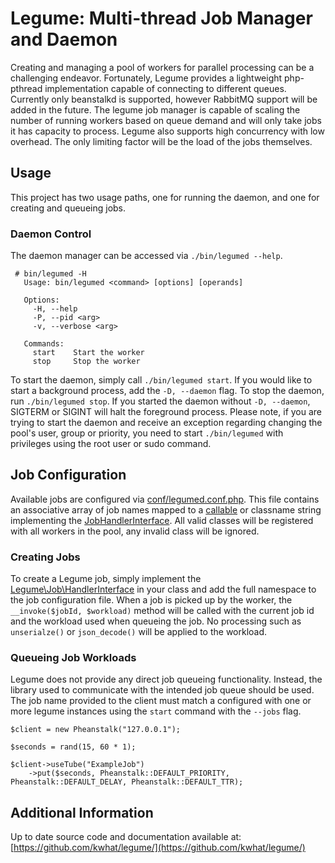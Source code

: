 # Legume: Multi-thread Job Manager and Daemon

Creating and managing a pool of workers for parallel processing can be a challenging endeavor.  Fortunately,
Legume provides a lightweight php-pthread implementation capable of connecting to different queues.  Currently only 
beanstalkd is supported, however RabbitMQ support will be added in the future.  The legume job manager is capable of 
scaling the number of running workers based on queue demand and will only take jobs it has capacity to process.  Legume 
also supports high concurrency with low overhead.  The only limiting factor will be the load of the jobs themselves.

## Usage
This project has two usage paths, one for running the daemon, and one for creating and queueing jobs.

### Daemon Control
The daemon manager can be accessed via `./bin/legumed --help`.

```
 # bin/legumed -H
   Usage: bin/legumed <command> [options] [operands]

   Options:
     -H, --help
     -P, --pid <arg>
     -v, --verbose <arg>

   Commands:
     start    Start the worker
     stop     Stop the worker
```

To start the daemon, simply call `./bin/legumed start`.  If you would like to start a background process,
add the `-D, --daemon` flag.  To stop the daemon, run `./bin/legumed stop`.  If you started the daemon
without `-D, --daemon`, SIGTERM or SIGINT will halt the foreground process.  Please note, if you are trying
to start the daemon and receive an exception regarding changing the pool's user, group or priority, you
need to start `./bin/legumed` with privileges using the root user or sudo command.

## Job Configuration
Available jobs are configured via [conf/legumed.conf.php](conf/legumed.conf.php).  This file contains an associative 
array of job names mapped to a [callable](http://php.net/manual/en/language.types.callable.php) or classname string 
implementing the [JobHandlerInterface](src/JobHandlerInterface.php).  All valid classes will be registered with all 
workers in the pool, any invalid class will be ignored.

### Creating Jobs
To create a Legume job, simply implement the [Legume\Job\HandlerInterface](src/Job/HandlerInterface.php) in your
class and add the full namespace to the job configuration file.  When a job is picked up by the worker, the 
`__invoke($jobId, $workload)` method will be called with the current job id and the workload used when queueing
the job.  No processing such as `unserialze()` or `json_decode()` will be applied to the workload.

### Queueing Job Workloads
Legume does not provide any direct job queueing functionality.  Instead, the library used to communicate with the 
intended job queue should be used.  The job name provided to the client must match a configured with one or more legume 
instances using the `start` command with the `--jobs` flag.

```
$client = new Pheanstalk("127.0.0.1");

$seconds = rand(15, 60 * 1);

$client->useTube("ExampleJob")
    ->put($seconds, Pheanstalk::DEFAULT_PRIORITY, Pheanstalk::DEFAULT_DELAY, Pheanstalk::DEFAULT_TTR);
```

## Additional Information
Up to date source code and documentation available at:
[https://github.com/kwhat/legume/](https://github.com/kwhat/legume/)
